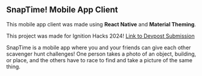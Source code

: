 ## SnapTime! Mobile App Client
This mobile app client was made using **React Native** and **Material Theming**. 

This project was made for Ignition Hacks 2024! [Link to Devpost Submission](https://devpost.com/software/snaptime)

SnapTime is a mobile app where you and your friends can give each other scavenger hunt challenges! One person takes a photo of an object, building, or place, and the others have to race to find and take a picture of the same thing.
